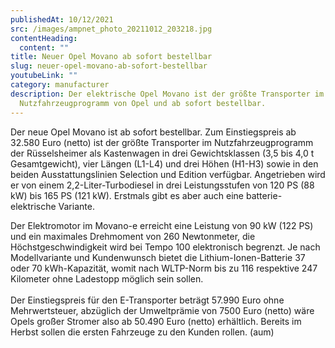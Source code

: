 ```yaml
---
publishedAt: 10/12/2021
src: /images/ampnet_photo_20211012_203218.jpg
contentHeading:
  content: ""
title: Neuer Opel Movano ab sofort bestellbar
slug: neuer-opel-movano-ab-sofort-bestellbar
youtubeLink: ""
category: manufacturer
description: Der elektrische Opel Movano ist der größte Transporter im
  Nutzfahrzeugprogramm von Opel und ab sofort bestellbar.
---
```


Der neue Opel Movano ist ab sofort bestellbar. Zum Einstiegspreis ab 32.580 Euro (netto) ist der größte Transporter im Nutzfahrzeugprogramm der Rüsselsheimer als Kastenwagen in drei Gewichtsklassen (3,5 bis 4,0 t Gesamtgewicht), vier Längen (L1-L4) und drei Höhen (H1-H3) sowie in den beiden Ausstattungslinien Selection und Edition verfügbar. Angetrieben wird er von einem 2,2-Liter-Turbodiesel in drei Leistungsstufen von 120 PS (88 kW) bis 165 PS (121 kW). Erstmals gibt es aber auch eine batterie-elektrische Variante.

Der Elektromotor im Movano-e erreicht eine Leistung von 90 kW (122 PS) und ein maximales Drehmoment von 260 Newtonmeter, die Höchstgeschwindigkeit wird bei Tempo 100 elektronisch begrenzt. Je nach Modellvariante und Kundenwunsch bietet die Lithium-Ionen-Batterie 37 oder 70 kWh-Kapazität, womit nach WLTP-Norm bis zu 116 respektive 247 Kilometer ohne Ladestopp möglich sein sollen.\
\
Der Einstiegspreis für den E-Transporter beträgt 57.990 Euro ohne Mehrwertsteuer, abzüglich der Umweltprämie von 7500 Euro (netto) wäre Opels großer Stromer also ab 50.490 Euro (netto) erhältlich. Bereits im Herbst sollen die ersten Fahrzeuge zu den Kunden rollen. (aum)
